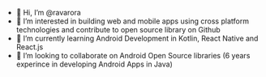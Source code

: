 - 👋 Hi, I’m @ravarora
- 👀 I’m interested in building web and mobile apps using cross platform technologies and contribute to open source library on Github
- 🌱 I’m currently learning Android Development in Kotlin, React Native and React.js
- 💞️ I’m looking to collaborate on Android Open Source libraries (6 years experince in developing Android Apps in Java)

<!---
ravarora/ravarora is a ✨ special ✨ repository because its `README.md` (this file) appears on your GitHub profile.
You can click the Preview link to take a look at your changes.
--->
